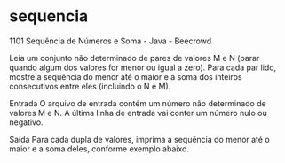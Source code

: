 # sequencia
1101 Sequência de Números e Soma - Java - Beecrowd

Leia um conjunto não determinado de pares de valores M e N (parar quando algum dos valores for menor ou igual a zero). Para cada par lido, mostre a sequência do menor até o maior e a soma dos inteiros consecutivos entre eles (incluindo o N e M).

Entrada
O arquivo de entrada contém um número não determinado de valores M e N. A última linha de entrada vai conter um número nulo ou negativo.

Saída
Para cada dupla de valores, imprima a sequência do menor até o maior e a soma deles, conforme exemplo abaixo.
